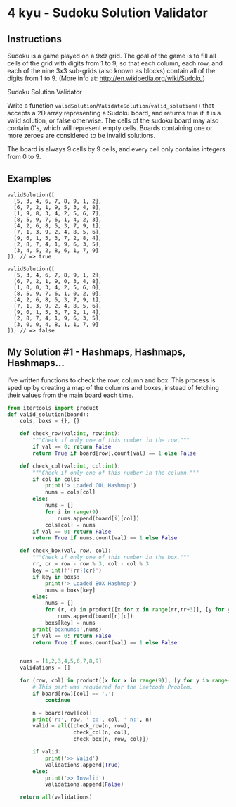 # 4 kyu - Sudoku Solution Validator
## Instructions
Sudoku is a game played on a 9x9 grid. The goal of the game is to fill all cells of the grid with digits from 1 to 9, so that each column, each row, and each of the nine 3x3 sub-grids (also known as blocks) contain all of the digits from 1 to 9.
(More info at: http://en.wikipedia.org/wiki/Sudoku)

Sudoku Solution Validator

Write a function `validSolution`/`ValidateSolution`/`valid_solution()` that accepts a 2D array representing a Sudoku board, and returns true if it is a valid solution, or false otherwise. The cells of the sudoku board may also contain 0's, which will represent empty cells. Boards containing one or more zeroes are considered to be invalid solutions.

The board is always 9 cells by 9 cells, and every cell only contains integers from 0 to 9.

## Examples
```
validSolution([
  [5, 3, 4, 6, 7, 8, 9, 1, 2],
  [6, 7, 2, 1, 9, 5, 3, 4, 8],
  [1, 9, 8, 3, 4, 2, 5, 6, 7],
  [8, 5, 9, 7, 6, 1, 4, 2, 3],
  [4, 2, 6, 8, 5, 3, 7, 9, 1],
  [7, 1, 3, 9, 2, 4, 8, 5, 6],
  [9, 6, 1, 5, 3, 7, 2, 8, 4],
  [2, 8, 7, 4, 1, 9, 6, 3, 5],
  [3, 4, 5, 2, 8, 6, 1, 7, 9]
]); // => true
```
```
validSolution([
  [5, 3, 4, 6, 7, 8, 9, 1, 2], 
  [6, 7, 2, 1, 9, 0, 3, 4, 8],
  [1, 0, 0, 3, 4, 2, 5, 6, 0],
  [8, 5, 9, 7, 6, 1, 0, 2, 0],
  [4, 2, 6, 8, 5, 3, 7, 9, 1],
  [7, 1, 3, 9, 2, 4, 8, 5, 6],
  [9, 0, 1, 5, 3, 7, 2, 1, 4],
  [2, 8, 7, 4, 1, 9, 6, 3, 5],
  [3, 0, 0, 4, 8, 1, 1, 7, 9]
]); // => false
```

## My Solution #1 - Hashmaps, Hashmaps, Hashmaps...
I've written functions to check the row, column and box. This process is sped up by creating a map of the columns and boxes, instead of fetching their values from the main board each time.
```python
from itertools import product
def valid_solution(board):
    cols, boxs = {}, {}

    def check_row(val:int, row:int):
        """Check if only one of this number in the row."""
        if val == 0: return False
        return True if board[row].count(val) == 1 else False

    def check_col(val:int, col:int):
        """Check if only one of this number in the column."""
        if col in cols:
            print('> Loaded COL Hashmap')
            nums = cols[col]
        else:
            nums = []
            for i in range(9):
                nums.append(board[i][col])
            cols[col] = nums
        if val == 0: return False
        return True if nums.count(val) == 1 else False

    def check_box(val, row, col):
        """Check if only one of this number in the box."""
        rr, cr = row - row % 3, col - col % 3
        key = int(f'{rr}{cr}')
        if key in boxs:
            print('> Loaded BOX Hashmap')
            nums = boxs[key]
        else:
            nums = []
            for (r, c) in product([x for x in range(rr,rr+3)], [y for y in range(cr,cr+3)]):
                nums.append(board[r][c])
            boxs[key] = nums
        print('boxnums:',nums)
        if val == 0: return False
        return True if nums.count(val) == 1 else False


    nums = [1,2,3,4,5,6,7,8,9]
    validations = []

    for (row, col) in product([x for x in range(9)], [y for y in range(9)]):
        # This part was requiered for the Leetcode Problem.
        if board[row][col] == '.':
            continue

        n = board[row][col]
        print('r:', row, ' c:', col, ' n:', n)
        valid = all([check_row(n, row), 
                     check_col(n, col), 
                     check_box(n, row, col)])

        if valid:
            print('>> Valid')
            validations.append(True)
        else:
            print('>> Invalid')
            validations.append(False)

    return all(validations)
```
